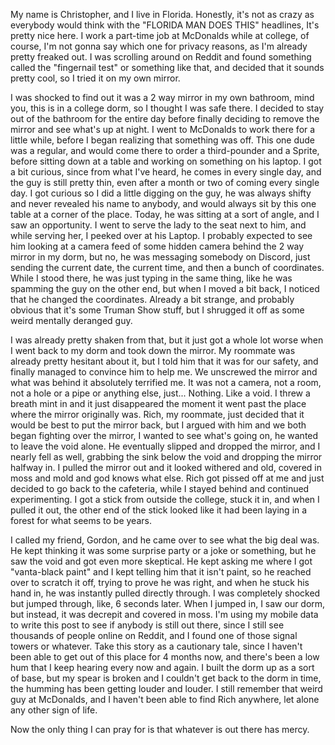 My name is Christopher, and I live in Florida. Honestly, it's not as crazy as everybody would think with the "FLORIDA MAN DOES THIS" headlines, It's pretty nice here. I work a part-time job at McDonalds while at college, of course, I'm not gonna say which one for privacy reasons, as I'm already pretty freaked out. I was scrolling around on Reddit and found something called the "fingernail test" or something like that, and decided that it sounds pretty cool, so I tried it on my own mirror.  


I was shocked to find out it was a 2 way mirror in my own bathroom, mind you, this is in a college dorm, so I thought I was safe there. I decided to stay out of the bathroom for the entire day before finally deciding to remove the mirror and see what's up at night. I went to McDonalds to work there for a little while, before I began realizing that something was off. This one dude was a regular, and would come there to order a third-pounder and a Sprite, before sitting down at a table and working on something on his laptop. I got a bit curious, since from what I've heard, he comes in every single day, and the guy is still pretty thin, even after a month or two of coming every single day. I got curious so I did a little digging on the guy, he was always shifty and never revealed his name to anybody, and would always sit by this one table at a corner of the place. Today, he was sitting at a sort of angle, and I saw an opportunity. I went to serve the lady to the seat next to him, and while serving her, I peeked over at his Laptop. I probably expected to see him looking at a camera feed of some hidden camera behind the 2 way mirror in my dorm, but no, he was messaging somebody on Discord, just sending the current date, the current time, and then a bunch of coordinates. While I stood there, he was just typing in the same thing, like he was spamming the guy on the other end, but when I moved a bit back, I noticed that he changed the coordinates. Already a bit strange, and probably obvious that it's some Truman Show stuff, but I shrugged it off as some weird mentally deranged guy.  


I was already pretty shaken from that, but it just got a whole lot worse when I went back to my dorm and took down the mirror. My roommate was already pretty hesitant about it, but I told him that it was for our safety, and finally managed to convince him to help me. We unscrewed the mirror and what was behind it absolutely terrified me. It was not a camera, not a room, not a hole or a pipe or anything else, just... Nothing. Like a void. I threw a breath mint in and it just disappeared the moment it went past the place where the mirror originally was. Rich, my roommate, just decided that it would be best to put the mirror back, but I argued with him and we both began fighting over the mirror, I wanted to see what's going on, he wanted to leave the void alone. He eventually slipped and dropped the mirror, and I nearly fell as well, grabbing the sink below the void and dropping the mirror halfway in. I pulled the mirror out and it looked withered and old, covered in moss and mold and god knows what else. Rich got pissed off at me and just decided to go back to the cafeteria, while I stayed behind and continued experimenting. I got a stick from outside the college, stuck it in, and when I pulled it out, the other end of the stick looked like it had been laying in a forest for what seems to be years.  


I called my friend, Gordon, and he came over to see what the big deal was. He kept thinking it was some surprise party or a joke or something, but he saw the void and got even more skeptical. He kept  asking me where I got "vanta-black paint" and I kept telling him that it isn't paint, so he reached over to scratch it off, trying to prove he was right, and when he stuck his hand in, he was instantly pulled directly through. I was completely shocked but jumped through, like, 6 seconds later. When I jumped in, I saw our dorm, but instead, it was decrepit and covered in moss. I'm using my mobile data to write this post to see if anybody is still out there, since I still see thousands of people online on Reddit, and I found one of those signal towers or whatever. Take this story as a cautionary tale, since I haven't been able to get out of this place for 4 months now, and there's been a low hum that I keep hearing every now and again. I built the dorm up as a sort of base, but my spear is broken and I couldn't get back to the dorm in time, the humming has been getting louder and louder. I still remember that weird guy at McDonalds, and I haven't been able to find Rich anywhere, let alone any other sign of life.  


Now the only thing I can pray for is that whatever is out there has mercy.